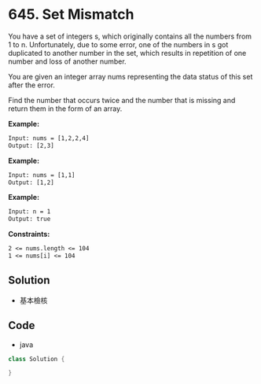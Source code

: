 # 645. Set Mismatch

You have a set of integers s, which originally contains all the numbers from 1 to n. Unfortunately, due to some error, one of the numbers in s got duplicated to another number in the set, which results in repetition of one number and loss of another number.

You are given an integer array nums representing the data status of this set after the error.

Find the number that occurs twice and the number that is missing and return them in the form of an array.

**Example:**

```txt
Input: nums = [1,2,2,4]
Output: [2,3]
```

**Example:**

```txt
Input: nums = [1,1]
Output: [1,2]
```

**Example:**

```txt
Input: n = 1
Output: true
```

**Constraints:**

```txt
2 <= nums.length <= 104
1 <= nums[i] <= 104
```

## Solution

- 基本檢核

## Code

- java
  
```java
class Solution {

}
```
